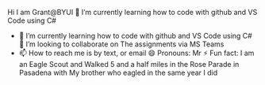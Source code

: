 Hi I am Grant@BYUI 
👀 I’m currently learning how to code with github and VS Code using C#
- 🌱 I’m currently learning how to code with github and VS Code using C#
💞️ I’m looking to collaborate on The assignments via MS Teams
- 📫 How to reach me is by text, or email
😄 Pronouns: Mr
⚡ Fun fact: I am an Eagle Scout and Walked 5 and a half miles in the Rose Parade in Pasadena with My brother who eagled in the same year I did
